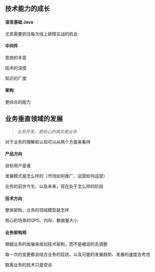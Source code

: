 ## 技术能力的成长

#### 语言基础 Java

尤其需要抓住每次线上故障实战的机会

#### 中间件

思想的丰富

技术的深度

知识的广度

#### 架构

更综合的能力

## 业务垂直领域的发展

> *业务开发，更核心的其实是业务*

对于业务的理解和认知可以从两个方面来看待

#### 产品方向

目标用户是谁

发展模式是怎么样的（市场如何推广、运营如何运营）

业务的前世今生、以及未来，现在处于怎么样的阶段

#### 技术方向

整体架构，业务的领域模型是怎样

核心的场景的QPS、内存、数据量大小

#### 业务架构师

根据业务的发展来规划技术架构，而不是被动的去调整

每一次的变更都会结合业务的现状、以及可能的发展趋势、发展的速度去考虑

脱离业务的技术只是空谈